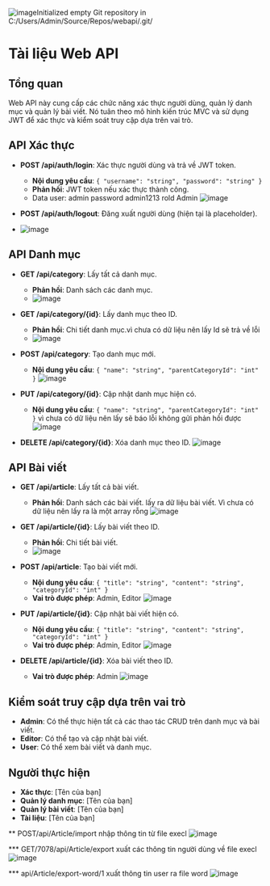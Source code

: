 ![image](https://github.com/user-attachments/assets/000c6fcc-edb2-4ecd-b5c2-1321c0f3f7ab)Initialized empty Git repository in C:/Users/Admin/Source/Repos/webapi/.git/
# Tài liệu Web API

## Tổng quan
Web API này cung cấp các chức năng xác thực người dùng, quản lý danh mục và quản lý bài viết. Nó tuân theo mô hình kiến trúc MVC và sử dụng JWT để xác thực và kiểm soát truy cập dựa trên vai trò.

## API Xác thực
- **POST /api/auth/login**: Xác thực người dùng và trả về JWT token.
  - **Nội dung yêu cầu**: `{ "username": "string", "password": "string" }`
  - **Phản hồi**: JWT token nếu xác thực thành công.
  - Data user: admin password admin1213 rold Admin
![image](https://github.com/user-attachments/assets/f1d67122-d9e9-408e-985a-0843c6f1a7a2)

- **POST /api/auth/logout**: Đăng xuất người dùng (hiện tại là placeholder).
- ![image](https://github.com/user-attachments/assets/c3745bcf-ba5a-4c6e-80ac-6e6aeec58c17)


## API Danh mục
- **GET /api/category**: Lấy tất cả danh mục.
  - **Phản hồi**: Danh sách các danh mục.
  - ![image](https://github.com/user-attachments/assets/12564c72-0641-4fe9-940f-91a1477b87c4)


- **GET /api/category/{id}**: Lấy danh mục theo ID.
  - **Phản hồi**: Chi tiết danh mục.vì chưa có dữ liệu nên lấy Id sẽ trả về lỗi
  - ![image](https://github.com/user-attachments/assets/fbf77565-9bef-4203-98e4-9a8abb1d4074)


- **POST /api/category**: Tạo danh mục mới.
  - **Nội dung yêu cầu**: `{ "name": "string", "parentCategoryId": "int" }`
![image](https://github.com/user-attachments/assets/36c5d8a8-b729-4e5d-b2c9-0e8a47362476)

- **PUT /api/category/{id}**: Cập nhật danh mục hiện có.
  - **Nội dung yêu cầu**: `{ "name": "string", "parentCategoryId": "int" }` vì chưa có dữ liệu nên lấy sẽ báo lỗi không gửi phản hồi được
![image](https://github.com/user-attachments/assets/84d915fd-0955-4cd2-885b-e2e8b43e173d)

- **DELETE /api/category/{id}**: Xóa danh mục theo ID.
![image](https://github.com/user-attachments/assets/ecc0890c-478a-410b-a49b-6158e69f2510)

## API Bài viết
- **GET /api/article**: Lấy tất cả bài viết.
  - **Phản hồi**: Danh sách các bài viết. lấy ra dữ liệu bài viết. Vì chưa có dữ liệu nên lấy ra là một array rỗng
![image](https://github.com/user-attachments/assets/769bdf60-3405-4adc-8be1-4aedb94d7e93)

- **GET /api/article/{id}**: Lấy bài viết theo ID.
  - **Phản hồi**: Chi tiết bài viết.
  - ![image](https://github.com/user-attachments/assets/dc772b0f-d2f4-4d29-864b-9677ca3e6caa)


- **POST /api/article**: Tạo bài viết mới.
  - **Nội dung yêu cầu**: `{ "title": "string", "content": "string", "categoryId": "int" }`
  - **Vai trò được phép**: Admin, Editor
![image](https://github.com/user-attachments/assets/3a03ce13-5b99-4442-8252-3ddcfa9849cf)

- **PUT /api/article/{id}**: Cập nhật bài viết hiện có.
  - **Nội dung yêu cầu**: `{ "title": "string", "content": "string", "categoryId": "int" }`
  - **Vai trò được phép**: Admin, Editor
![image](https://github.com/user-attachments/assets/a17e8d82-b85e-430d-9271-5fdde51dfec2)

- **DELETE /api/article/{id}**: Xóa bài viết theo ID.
  - **Vai trò được phép**: Admin
![image](https://github.com/user-attachments/assets/80e2ddf9-0579-4746-8357-18898fb31638)

## Kiểm soát truy cập dựa trên vai trò
- **Admin**: Có thể thực hiện tất cả các thao tác CRUD trên danh mục và bài viết.
- **Editor**: Có thể tạo và cập nhật bài viết.
- **User**: Có thể xem bài viết và danh mục.

## Người thực hiện
- **Xác thực**: [Tên của bạn]
- **Quản lý danh mục**: [Tên của bạn]
- **Quản lý bài viết**: [Tên của bạn]
- **Tài liệu**: [Tên của bạn]

** POST/api/Article/import nhập thông tin từ file execl 
![image](https://github.com/user-attachments/assets/f1b232e6-dfc2-4bed-a6cf-ca3f52afa8c0)

*** GET/7078/api/Article/export xuất các thông tin người dùng về file execl
![image](https://github.com/user-attachments/assets/28320e8f-4619-4a30-a52c-a17f891552ee)

*** api/Article/export-word/1 xuất thông tin user ra file word 
![image](https://github.com/user-attachments/assets/10ec6891-11bb-4c4d-98fb-19c8be4fe147)

